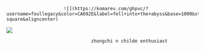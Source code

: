                          ![](https://komarev.com/ghpvc/?username=foullegacy&color=CA692E&label=fell+into+the+abyss&base=1000&style=flat-square&aligncenter) 


 
 ![](https://i.pinimg.com/736x/ca/80/aa/ca80aa83ee7e2470a2d1055200f8533f.jpg) 
 
  
                                   zhongchi n childe enthusiast
